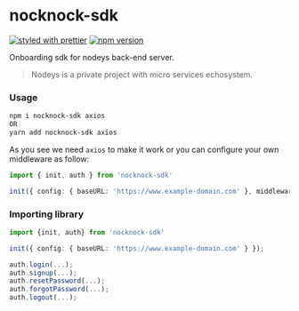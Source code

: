 # nocknock-sdk

[![styled with prettier](https://img.shields.io/badge/styled_with-prettier-ff69b4.svg)](https://github.com/prettier/prettier)
[![npm version](https://badge.fury.io/js/nocknock-sdk.svg)](//npmjs.com/package/nocknock-sdk)

<!-- [![Coveralls](https://img.shields.io/coveralls/alexjoverm/nocknock-sdk.svg)](https://coveralls.io/github/alexjoverm/nocknock-sdk) -->

Onboarding sdk for nodeys back-end server.

> Nodeys is a private project with micro services echosystem.

### Usage

```bash
npm i nocknock-sdk axios
OR
yarn add nocknock-sdk axios
```

As you see we need `axios` to make it work or you can configure your own middleware as follow:

```typescript
import { init, auth } from 'nocknock-sdk'

init({ config: { baseURL: 'https://www.example-domain.com' }, middleware: fetch })
```

### Importing library

```typescript
import {init, auth} from 'nocknock-sdk'

init({ config: { baseURL: 'https://www.example-domain.com' } });

auth.login(...);
auth.signup(...);
auth.resetPassword(...);
auth.forgotPassword(...);
auth.logout(...);
```
